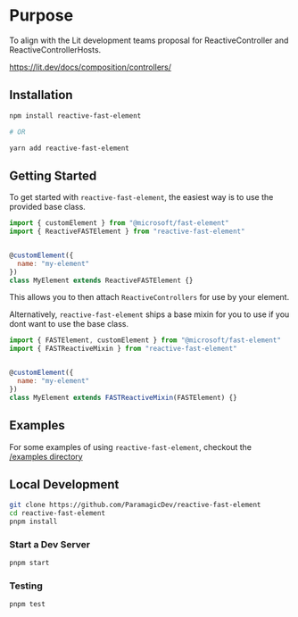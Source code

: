 # Purpose

To align with the Lit development teams proposal for
ReactiveController and ReactiveControllerHosts.

<https://lit.dev/docs/composition/controllers/>

## Installation

```bash
npm install reactive-fast-element

# OR

yarn add reactive-fast-element
```

## Getting Started

To get started with `reactive-fast-element`, the easiest
way is to use the provided base class.

```js
import { customElement } from "@microsoft/fast-element"
import { ReactiveFASTElement } from "reactive-fast-element"


@customElement({
  name: "my-element"
})
class MyElement extends ReactiveFASTElement {}
```

This allows you to then attach `ReactiveControllers` for
use by your element.

Alternatively, `reactive-fast-element` ships a base mixin
for you to use if you dont want to use the base class.

```js
import { FASTElement, customElement } from "@microsoft/fast-element"
import { FASTReactiveMixin } from "reactive-fast-element"


@customElement({
  name: "my-element"
})
class MyElement extends FASTReactiveMixin(FASTElement) {}
```

## Examples

For some examples of using `reactive-fast-element`,
checkout the [/examples directory](/examples)

## Local Development

```bash
git clone https://github.com/ParamagicDev/reactive-fast-element
cd reactive-fast-element
pnpm install
```

### Start a Dev Server

```bash
pnpm start
```

### Testing

```bash
pnpm test
```
